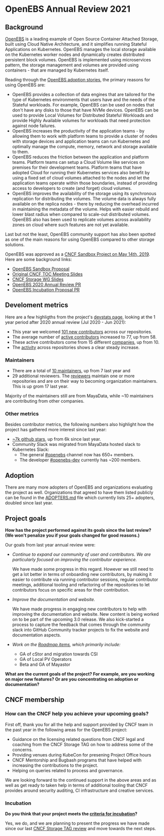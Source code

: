 # OpenEBS Annual Review 2021


## Background

[OpenEBS](https://openebs.io/) is a leading example of Open Source Container Attached Storage, built using Cloud Native Architecture, and it simplifies running Stateful Applications on Kubernetes. OpenEBS manages the local storage available on the Kubernetes worker nodes and dynamically creates distributed persistent block volumes. OpenEBS is implemented using microservices pattern, the storage management and volumes are provided using containers - that are managed by Kubernetes itself. 

Reading through the [OpenEBS adoption stories](https://github.com/openebs/openebs/blob/master/ADOPTERS.md), the primary reasons for using OpenEBS are: 
* OpenEBS provides a collection of data engines that are tailored for the type of Kubernetes environments that users have and the needs of the Stateful workloads. For example, OpenEBS can be used on nodes that don't have any disks to those that have NVMe devices. OpenEBS can be used to provide Local Volumes for Distributed Stateful Workloads and provide Highly Available volumes for workloads that need protection against node failures. 
* OpenEBS increases the productivity of the application teams - by allowing them to work with platform teams to provide a cluster of nodes with storage devices and application teams can run Kubernetes and optimally manage the compute, memory, network and storage available to them. 
* OpenEBS reduces the friction between the application and platform teams. Platform teams can setup a Cloud Volume like services on premises for their development teams. Platform teams that have adopted Cloud for running their Kubernetes services also benefit by using a fixed set of cloud volumes attached to the nodes and let the application teams operate within those boundaries, instead of providing access to developers to create (and forget) cloud volumes.
* OpenEBS improves the availability of the storage using its synchronous replication for distributing the volumes. The volume data is always fully available on the replica nodes - there by reducing the overhead incurred in maintaining the metadata of the volume. Helps with easier rebuild and lower blast radius when compared to scale-out distributed volumes. OpenEBS also has been used to replicate volumes across availability zones on cloud where such features are not yet available. 

Last but not the least, OpenEBS community support has also been spotted as one of the main reasons for using OpenEBS compared to other storage solutions. 

OpenEBS was approved as a [CNCF Sandbox Project on May 14th, 2019](https://github.com/cncf/toc/pull/224). Here are some background links:

- [OpenEBS Sandbox Proposal](https://github.com/cncf/toc/blob/master/proposals/sandbox/openebs.adoc)
- [Original CNCF TOC Meeting Slides](https://docs.google.com/presentation/d/10Z5SsA90MyKLgSSvmGAyufsxoAABIfLTaHDwG7oNQB0/edit#slide=id.g59b9c9aad1_0_245)
- [CNCF Storage WG Slides](https://docs.google.com/presentation/d/1MEx9EyvFW1cLZhFxUvWVd4bzoRS7PNnMqgmbIZaoulw/edit#slide=id.g34883d674a_0_601)
- [OpenEBS 2020 Annual Review PR](https://github.com/cncf/toc/pull/433)
- [OpenEBS Incubation Proposal PR](https://github.com/cncf/toc/pull/506) 


## Develoment metrics

Here are a few highligths from the project's [devstats page](https://openebs.devstats.cncf.io/), looking at the 1 year period after
2020 annual review (Jul 2020 - Jun 2021):

 - This year we welcomed [101 new contributors](https://openebs.devstats.cncf.io/d/52/new-contributors-table?orgId=1&from=1593455400000&to=1625077799000) across our repositories.
 - The average number of [active contributors](https://openebs.devstats.cncf.io/d/74/contributions-chart?orgId=1&from=1593541800000&to=1625077799000) increased to 77, up from 58.
 - These active contributors come from 15 different [companies](https://openebs.devstats.cncf.io/d/7/companies-contributing-in-repository-groups?orgId=1&from=1593541800000&to=1625077799000), up from 10.
 - The [activity](https://openebs.devstats.cncf.io/d/1/activity-repository-groups?orgId=1&from=1561919400000&to=now&var-period=m&var-repogroups=All) across repositories shows a clear steady increase.
   
### Maintainers

- There are a total of [10 maintainers](https://github.com/openebs/openebs/blob/master/MAINTAINERS), up from 7 last year and
- 29 additional reviewers. The [reviewers](https://github.com/openebs/openebs/blob/master/GOVERNANCE.md#reviewers) maintain one or more repositories and are on their way to becoming organization maintainers. This is up grom 17 last year. 

Majority of the maintainers still are from MayaData, while ~10 maintainers are contributing from other companies. 



### Other metrics

Besides contributor metrics, the following numbers also highlight how the
project has gathered more interest since last year:

- [~7k github stars](https://star-history.t9t.io/#openebs/openebs), up from 6k since last year.
- Community Slack was migrated from MayaData hosted slack to Kubernetes Slack:
   - The general [#openebs](https://kubernetes.slack.com/messages/openebs/) channel now has 650+ members.
   - The developer [#openebs-dev](https://kubernetes.slack.com/messages/openebs-dev/) currently has ~200 members.
   
## Adoption

There are many more adopters of OpenEBS and organizations evaluating the project as well. Organizations that agreed to have them listed publicly can be found in the [ADOPTERS.md](https://github.com/openebs/openebs/blob/master/ADOPTERS.md) file which currently lists 25+ adopters, doubled since last year.


## Project goals

**How has the project performed against its goals since the last review? (We won't penalize you if your goals changed for good reasons.)**

Our goals from last year annual review were:

- *Continue to expand our community of user and contributors. We are particularly focused on improving the contributor experience.*
  
  We have made some progress in this regard. However we still need to get a lot better in terms of onboarding new contributors, by making it easier to contribute via running contributor sessions, regular contributor meetings, additional tooling and refactoring of the repositories to let contributors focus on specific areas for their contribution. 

- *Improve the documentation and website.*

  We have made progress in engaging new contributors to help with improving the documentation and website. New content is being worked on to be part of the upcoming 3.0 release. We also kick-started a process to capture the feedback that comes through the community slack into GitHub Community tracker projects to fix the website and documentation aspects. 
  

- *Work on the [Roadmap items](https://github.com/openebs/openebs/blob/master/ROADMAP.md), which primarily include:*
    * GA of cStor and migration towards CSI 
    * GA of Local PV Operators
    * Beta and GA of Mayastor 


**What are the current goals of the project? For example, are you working on major new features? Or are you concentrating on adoption or documentation?**


## CNCF membership

### How can the CNCF help you achieve your upcoming goals?

First off, thank you for all the help and support provided by CNCF team in the past year in the following areas for the OpenEBS project:
* Guidance on the licensing related questions from CNCF legal and coaching from the CNCF Storage TAG on how to address some of the concerns. 
* Providing venues during KubeCon for presening Project Office hours 
* CNCF Mentorship and Bugbash programs that have helped with increasing the contributions to the project. 
* Helping on queries related to process and governance. 

We are looking forward to the continued support in the above areas and as well as get ready to taken help in terms of additional tooling that CNCF provides around security auditing, CI infrastructure and creative services. 


### Incubation

**Do you think that your project meets the [criteria for incubation](https://github.com/cncf/toc/blob/master/process/graduation_criteria.adoc#incubating-stage)?**

Yes, we do, and we are planning to present the progress we have made since our last [CNCF Storage TAG review](https://github.com/cncf/toc/pull/506#issuecomment-756153457) and move towards the next steps.

